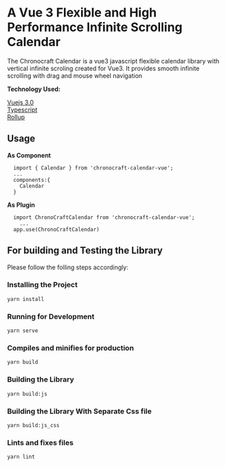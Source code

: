 # A Vue 3 Flexible and High Performance Infinite Scrolling Calendar

The Chronocraft Calendar is a vue3 javascript flexible calendar library with vertical infinite scroling created for Vue3.
It provides smooth infinite scrolling with drag and mouse wheel navigation

**Technology Used:**

[Vuejs 3.0](https://github.com/vuejs/vue-next)\
[Typescript](https://github.com/microsoft/TypeScript)\
[Rollup](https://github.com/rollup/rollup)

## Usage 
**As Component**
```
  import { Calendar } from 'chronocraft-calendar-vue';
  ...
  components:{
    Calendar
  }
```

**As Plugin**
```
  import ChronoCraftCalendar from 'chronocraft-calendar-vue';
    ...
  app.use(ChronoCraftCalendar)
```


## For building and Testing the Library

Please follow the folling steps accordingly:

### Installing the Project
```
yarn install
```

### Running for Development
```
yarn serve
```

### Compiles and minifies for production
```
yarn build
```

### Building the Library
```
yarn build:js
```

### Building the Library With Separate Css file
```
yarn build:js_css
```

### Lints and fixes files
```
yarn lint
```

